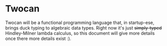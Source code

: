 # Twocan

Twocan will be a functional programming language that, in startup-ese, brings duck typing to algebraic data types. Right now it's just ~~simply-typed~~ Hindley-Milner lambda calculus, so this document will give more details once there more details exist :).
